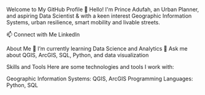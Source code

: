 Welcome to My GitHub Profile 👋
Hello! I'm Prince Adufah, an Urban Planner, and aspiring Data Scientist & with a keen interest Geographic Information Systems, urban resilience, smart mobility and livable streets. 

📫 Connect with Me
LinkedIn

About Me
🌱 I’m currently learning Data Science and Analytics
💬 Ask me about QGIS, ArcGIS, SQL, Python, and data visualization

Skills and Tools
Here are some technologies and tools I work with:

Geographic Information Systems: QGIS, ArcGIS
Programming Languages: Python, SQL


<!---
kwameadufah/kwameadufah is a ✨ special ✨ repository because its `README.md` (this file) appears on your GitHub profile.
You can click the Preview link to take a look at your changes.
--->

